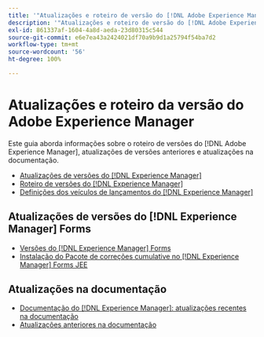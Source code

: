```yaml
---
title: '"Atualizações e roteiro de versão do [!DNL Adobe Experience Manager]"'
description: '"Atualizações e roteiro de versão do [!DNL Adobe Experience Manager]"'
exl-id: 861337af-1604-4a8d-aeda-23d80315c544
source-git-commit: e6e7ea43a2424021df70a9b9d1a25794f54ba7d2
workflow-type: tm+mt
source-wordcount: '56'
ht-degree: 100%

---
```


# Atualizações e roteiro da versão do Adobe Experience Manager

Este guia aborda informações sobre o roteiro de versões do [!DNL Adobe Experience Manager], atualizações de versões anteriores e atualizações na documentação.

* [Atualizações de versões do [!DNL Experience Manager]](aem-releases-updates.md)
* [Roteiro de versões do [!DNL Experience Manager]](update-releases-roadmap.md)
* [Definições dos veículos de lançamentos do [!DNL Experience Manager]](update-release-vehicle-definitions.md)

## Atualizações de versões do [!DNL Experience Manager] Forms

* [Versões do [!DNL Experience Manager] Forms](aem-forms-releases.md)
* [Instalação do Pacote de correções cumulative no  [!DNL Experience Manager]  Forms JEE](install-cfp-aem-forms-jee.md)

## Atualizações na documentação

* [Documentação do [!DNL Experience Manager]: atualizações recentes na documentação](documentation-updates.md)
* [Atualizações anteriores na documentação](previous-documentation-updates.md)
